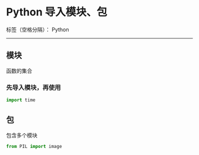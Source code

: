 # Python 导入模块、包

标签（空格分隔）： Python

---

## 模块
函数的集合

### 先导入模块，再使用
```python
import time
```

## 包
包含多个模块
```python
from PIL import image
```




